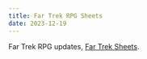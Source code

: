 ```yaml
---
title: Far Trek RPG Sheets
date: 2023-12-19
---
```

Far Trek RPG updates, [Far Trek Sheets](https://thefasastartrekuniversee-group.groups.io/g/MorenaShipyards/files/Other%20ST%20RPG%20Games/Far%20Trek%20RPG).

